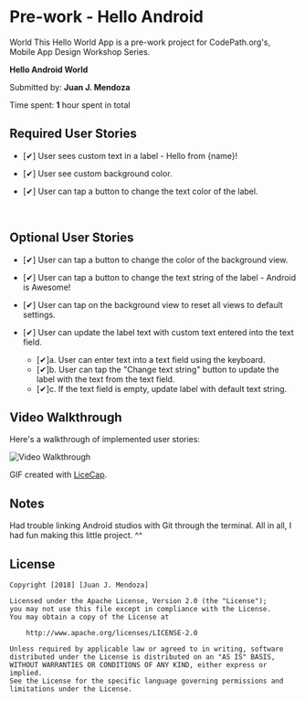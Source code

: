 # Pre-work - Hello Android 
World This Hello World App is a pre-work project for CodePath.org's, Mobile App Design Workshop Series.

**Hello Android World** 

Submitted by: **Juan J. Mendoza**

Time spent: **1** hour spent in total

## Required User Stories
- [✔] User sees custom text in a label - Hello from {name}!
- [✔] User see custom background color.
- [✔] User can tap a button to change the text color of the label.
  
  </br>
 

## Optional User Stories
- [✔] User can tap a button to change the color of the background view.

- [✔] User can tap a button to change the text string of the label - Android is Awesome!

- [✔] User can tap on the background view to reset all views to default settings.

- [✔] User can update the label text with custom text entered into the text field.
  - [✔]a. User can enter text into a text field using the keyboard.
  - [✔]b. User can tap the "Change text string" button to update the label with the text from the text field.
  - [✔]c. If the text field is empty, update label with default text string.


## Video Walkthrough 

Here's a walkthrough of implemented user stories:

<img src='https://i.imgur.com/K9bIMGu.gif' title='Video Walkthrough' width='' alt='Video Walkthrough' />

GIF created with [LiceCap](http://www.cockos.com/licecap/).

## Notes

Had trouble linking Android studios with Git through the terminal. All in all, I had fun making this little project. ^^

## License

    Copyright [2018] [Juan J. Mendoza]

    Licensed under the Apache License, Version 2.0 (the "License");
    you may not use this file except in compliance with the License.
    You may obtain a copy of the License at

        http://www.apache.org/licenses/LICENSE-2.0

    Unless required by applicable law or agreed to in writing, software
    distributed under the License is distributed on an "AS IS" BASIS,
    WITHOUT WARRANTIES OR CONDITIONS OF ANY KIND, either express or implied.
    See the License for the specific language governing permissions and
    limitations under the License.
